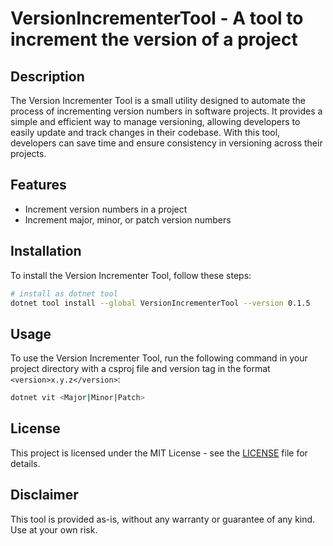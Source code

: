 # VersionIncrementerTool - A tool to increment the version of a project

## Description
The Version Incrementer Tool is a small utility designed to automate the process of incrementing version numbers in software projects. It provides a simple and efficient way to manage versioning, allowing developers to easily update and track changes in their codebase. With this tool, developers can save time and ensure consistency in versioning across their projects.

## Features

- Increment version numbers in a project
- Increment major, minor, or patch version numbers

## Installation

To install the Version Incrementer Tool, follow these steps:

``` zsh
# install as dotnet tool
dotnet tool install --global VersionIncrementerTool --version 0.1.5
```

## Usage

To use the Version Incrementer Tool, run the following command in your project directory with a csproj file and version tag in the format `<version>x.y.z</version>`:

``` zsh
dotnet vit <Major|Minor|Patch>
```

## License

This project is licensed under the MIT License - see the [LICENSE](LICENSE.md) file for details.

## Disclaimer

This tool is provided as-is, without any warranty or guarantee of any kind. Use at your own risk.
